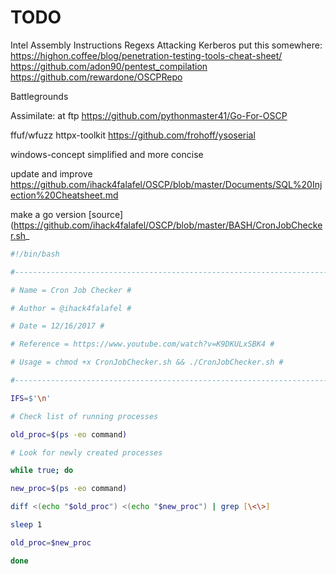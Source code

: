 # TODO

Intel Assembly Instructions
Regexs
Attacking Kerberos
put this somewhere:
https://highon.coffee/blog/penetration-testing-tools-cheat-sheet/
https://github.com/adon90/pentest_compilation
https://github.com/rewardone/OSCPRepo

Battlegrounds

Assimilate: at ftp
https://github.com/pythonmaster41/Go-For-OSCP

ffuf/wfuzz 
httpx-toolkit
https://github.com/frohoff/ysoserial

windows-concept simplified and more concise

update and improve https://github.com/ihack4falafel/OSCP/blob/master/Documents/SQL%20Injection%20Cheatsheet.md

make a go version [source](https://github.com/ihack4falafel/OSCP/blob/master/BASH/CronJobChecker.sh_
```bash
#!/bin/bash

#---------------------------------------------------------------------------------#

# Name = Cron Job Checker #

# Author = @ihack4falafel #

# Date = 12/16/2017 #

# Reference = https://www.youtube.com/watch?v=K9DKULxSBK4 #

# Usage = chmod +x CronJobChecker.sh && ./CronJobChecker.sh #

#---------------------------------------------------------------------------------#

IFS=$'\n'

# Check list of running processes

old_proc=$(ps -eo command)

# Look for newly created processes

while true; do

new_proc=$(ps -eo command)

diff <(echo "$old_proc") <(echo "$new_proc") | grep [\<\>]

sleep 1

old_proc=$new_proc

done
```

